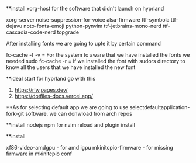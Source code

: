 **install xorg-host for the software that didn't launch on hyprland 

xorg-server
noise-suppression-for-voice
alsa-firmware 
ttf-symbola
ttf-dejavu
noto-fonts-emoji
python-pynvim
ttf-jetbrains-mono-nerd
ttf-cascadia-code-nerd
topgrade


After installing fonts we are going to upte it by certain  command 

 fc-cache -f -v     =  For the system  to aware that we have installed the fonts we needed
 sudo fc-cache -r   =  if we installed the font with sudors directory to know all the users that we have installed the new font

**ideal  start for hyprland go with this 
1. https://rlw.pages.dev/
2. https://dotfiles-docs.vercel.app/

**As for selecting default  app we are going to use selectdefaultapplication-fork-git software. we can donwload from arch repos

**install nodejs npm for nvim reload and plugin install

**install 

xf86-video-amdgpu - for amd igpu
mkinitcpio-firmware - for missing firmware in mkinitcpio conf


